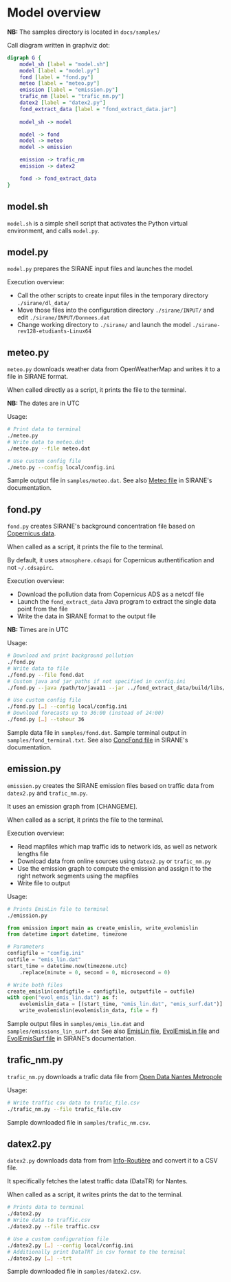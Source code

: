 # Model overview

**NB:** The samples directory is located in `docs/samples/`

Call diagram written in graphviz dot:

```dot
digraph G {
    model_sh [label = "model.sh"]
    model [label = "model.py"]
    fond [label = "fond.py"]
    meteo [label = "meteo.py"]
    emission [label = "emission.py"]
    trafic_nm [label = "trafic_nm.py"]
    datex2 [label = "datex2.py"]
    fond_extract_data [label = "fond_extract_data.jar"]
    
    model_sh -> model

    model -> fond
    model -> meteo
    model -> emission

    emission -> trafic_nm
    emission -> datex2

    fond -> fond_extract_data
}
```

## model.sh

`model.sh` is a simple shell script that activates the Python virtual environment, and calls `model.py`.

## model.py

`model.py` prepares the SIRANE input files and launches the model.

Execution overview:
- Call the other scripts to create input files in the temporary directory `./sirane/dl_data/`
- Move those files into the configuration directory `./sirane/INPUT/` and edit `./sirane/INPUT/Donnees.dat`
- Change working directory to `./sirane/` and launch the model `./sirane-rev128-etudiants-Linux64`


## meteo.py

`meteo.py` downloads weather data from OpenWeatherMap and writes it to a file in SIRANE format.

When called directly as a script, it prints the file to the terminal.

**NB:** The dates are in UTC

Usage:

```sh
# Print data to terminal
./meteo.py
# Write data to meteo.dat
./meteo.py --file meteo.dat

# Use custom config file
./meto.py --config local/config.ini
```

Sample output file in `samples/meteo.dat`. See also [Meteo file](http://air.ec-lyon.fr/SIRANE/Article.php?Id=SIRANE_File_Meteo&Lang=FR) in SIRANE's documentation.

## fond.py

`fond.py` creates SIRANE's background concentration file based on [Copernicus data](https://ads.atmosphere.copernicus.eu/cdsapp#!/dataset/cams-europe-air-quality-forecasts?tab=overview).

When called as a script, it prints the file to the terminal.

By default, it uses `atmosphere.cdsapi` for Copernicus authentification and not `~/.cdsapirc`.

Execution overview:
- Download the pollution data from Copernicus ADS as a netcdf file
- Launch the `fond_extract_data` Java program to extract the single data point from the file
- Write the data in SIRANE format to the output file

**NB:** Times are in UTC

Usage:

```sh
# Download and print background pollution
./fond.py
# Write data to file
./fond.py --file fond.dat
# Custom java and jar paths if not specified in config.ini
./fond.py --java /path/to/java11 --jar ../fond_extract_data/build/libs/fond_extract_data-all.jar

# Use custom config file
./fond.py […] --config local/config.ini
# Download forecasts up to 36:00 (instead of 24:00)
./fond.py […] --tohour 36
```

Sample data file in `samples/fond.dat`. Sample terminal output in `samples/fond_terminal.txt`. See also [ConcFond file](http://air.ec-lyon.fr/SIRANE/Article.php?Id=SIRANE_File_ConcFond&Lang=FR) in SIRANE's documentation.

## emission.py

`emission.py` creates the SIRANE emission files based on traffic data from `datex2.py` and `trafic_nm.py`.

It uses an emission graph from [CHANGEME].

When called as a script, it prints the file to the terminal.

Execution overview:
- Read mapfiles which map traffic ids to network ids, as well as network lengths file
- Download data from online sources using `datex2.py` or `trafic_nm.py`
- Use the emission graph to compute the emission and assign it to the right network segments using the mapfiles
- Write file to output

Usage:

```sh
# Prints EmisLin file to terminal
./emission.py
```

```py
from emission import main as create_emislin, write_evolemislin
from datetime import datetime, timezone

# Parameters
configfile = "config.ini"
outfile = "emis_lin.dat"
start_time = datetime.now(timezone.utc)
    .replace(minute = 0, second = 0, microsecond = 0)

# Write both files
create_emislin(configfile = configfile, outputfile = outfile)
with open("evol_emis_lin.dat") as f:
    evolemislin_data = [(start_time, "emis_lin.dat", "emis_surf.dat")]
    write_evolemislin(evolemislin_data, file = f)
```

Sample output files in `samples/emis_lin.dat` and `samples/emissions_lin_surf.dat` See also [EmisLin file](http://air.ec-lyon.fr/SIRANE/Article.php?&File=&Id=SIRANE_File_EmisLin&Lang=FR), [EvolEmisLin file](http://air.ec-lyon.fr/SIRANE/Article.php?&File=&Id=SIRANE_File_EvolEmisLin&Lang=FR) and [EvolEmisSurf file](http://air.ec-lyon.fr/SIRANE/Article.php?&File=&Id=SIRANE_File_EvolEmisSurf&Lang=FR) in SIRANE's documentation.

## trafic_nm.py

`trafic_nm.py` downloads a trafic data file from [Open Data Nantes Metropole](https://data.nantesmetropole.fr/explore/dataset/244400404_fluidite-axes-routiers-nantes-metropole/export/)

Usage:

```sh
# Write traffic csv data to trafic_file.csv
./trafic_nm.py --file trafic_file.csv
```

Sample downloaded file in `samples/trafic_nm.csv`.

## datex2.py

`datex2.py` downloads data from from [Info-Routière](http://diffusion-numerique.info-routiere.gouv.fr/toutes-les-dir-a10.html) and convert it to a CSV file.

It specifically fetches the latest traffic data (DataTR) for Nantes.

When called as a script, it writes prints the dat to the terminal.

```sh
# Prints data to terminal
./datex2.py
# Write data to traffic.csv
./datex2.py --file traffic.csv

# Use a custom configuration file
./datex2.py […] --config local/config.ini
# Additionally print DataTRT in csv format to the terminal
./datex2.py […] --trt
```

Sample downloaded file in `samples/datex2.csv`.